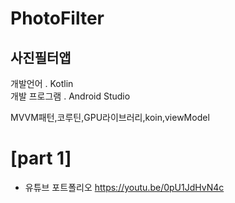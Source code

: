 # PhotoFilter


사진필터앱 
-------------


개발언어 . Kotlin   
개발 프로그램 . Android Studio   

MVVM패턴,코루틴,GPU라이브러리,koin,viewModel

   
   
   # [part 1] 
   
* 유튜브 포트폴리오 <https://youtu.be/0pU1JdHvN4c>   



   
